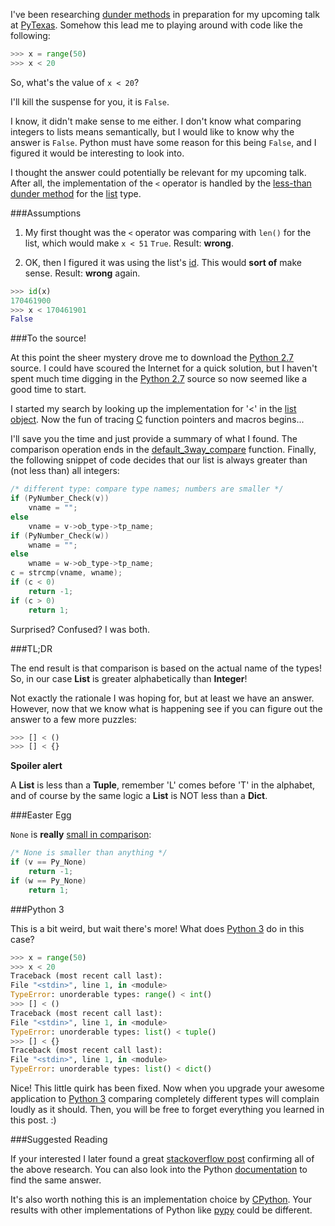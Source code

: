 I've been researching
[dunder methods](http://docs.python.org/reference/datamodel.html#special-method-names)
in preparation for my upcoming talk at [PyTexas](http://www.pytexas.org).
Somehow this lead me to playing around with code like the following:

```python
>>> x = range(50)
>>> x < 20
```

So, what's the value of `x < 20`?

I'll kill the suspense for you, it is `False`.

I know, it didn't make sense to me either. I don't know what comparing
integers to lists means semantically, but I would like to know why the answer
is `False`. Python must have some reason for this being `False`, and I figured
it would be interesting to look into.

I thought the answer could potentially be relevant for my upcoming talk. After
all, the implementation of the `<` operator is handled by the
[less-than dunder method](http://docs.python.org/reference/datamodel.html#object.__lt__)
for the [list](http://docs.python.org/library/types.html#types.ListType) type.

###Assumptions

1. My first thought was the `<` operator was comparing with `len()` for the
list, which would make `x < 51` `True`. Result: **wrong**.

2. OK, then I figured it was using the list's
[id](http://docs.python.org/library/functions.html#id). This would **sort of**
make sense. Result: **wrong** again.

```python
>>> id(x)
170461900
>>> x < 170461901
False
```

###To the source!

At this point the sheer mystery drove me to download the
[Python 2.7](http://python.org/download/releases/2.7.3/) source.
I could have scoured the Internet for a quick solution, but I haven't spent
much time digging in the
[Python 2.7](http://python.org/download/releases/2.7.3/) source so now seemed
like a good time to start.

I started my search by looking up the implementation for '<' in the
[list object](http://hg.python.org/releasing/2.7.3/file/7bb96963d067/Objects/listobject.c#l991).
Now the fun of tracing
[C](http://en.wikipedia.org/wiki/C_(programming_language)) function pointers
and macros begins...

I'll save you the time and just provide a summary of what I found. The
comparison operation ends in the
[default_3way_compare](http://hg.python.org/releasing/2.7.3/file/7bb96963d067/Objects/object.c#l757)
function. Finally, the following snippet of code decides that our list is
always greater than (not less than) all integers:

```c
/* different type: compare type names; numbers are smaller */
if (PyNumber_Check(v))
    vname = "";
else
    vname = v->ob_type->tp_name;
if (PyNumber_Check(w))
    wname = "";
else
    wname = w->ob_type->tp_name;
c = strcmp(vname, wname);
if (c < 0)
    return -1;
if (c > 0)
    return 1;
```

Surprised? Confused? I was both.  

###TL;DR

The end result is that comparison is based on the actual name of the types!
So, in our case **List** is greater alphabetically than **Integer**!

Not exactly the rationale I was hoping for, but at least we have an answer.
However, now that we know what is happening see if you can figure out the
answer to a few more puzzles:

```python
>>> [] < ()
>>> [] < {}
```

**Spoiler alert**

A **List** is less than a **Tuple**, remember 'L' comes before 'T' in the
alphabet, and of course by the same logic a **List** is NOT less than a
**Dict**.

###Easter Egg

`None` is **really**
[small in comparison](http://hg.python.org/releasing/2.7.3/file/7bb96963d067/Objects/object.c#l773):

```c
/* None is smaller than anything */
if (v == Py_None)
    return -1;
if (w == Py_None)
    return 1;
```

###Python 3

This is a bit weird, but wait there's more! What does
[Python 3](http://www.python.org/getit/releases/3.0/) do in this case?

```python
>>> x = range(50)
>>> x < 20
Traceback (most recent call last):
File "<stdin>", line 1, in <module>
TypeError: unorderable types: range() < int()
>>> [] < ()
Traceback (most recent call last):
File "<stdin>", line 1, in <module>
TypeError: unorderable types: list() < tuple()
>>> [] < {}
Traceback (most recent call last):
File "<stdin>", line 1, in <module>
TypeError: unorderable types: list() < dict()
```

Nice! This little quirk has been fixed. Now when you upgrade your awesome
application to [Python 3](http://www.python.org/getit/releases/3.0/) comparing
completely different types will complain loudly as it should. Then, you will
be free to forget everything you learned in this post. :)

###Suggested Reading

If your interested I later found a great
[stackoverflow post](http://stackoverflow.com/questions/7167657/python-list-greater-than-number)
confirming all of the above research. You can also look into the Python
[documentation](http://docs.python.org/library/stdtypes.html#comparisons) to
find the same answer.

It's also worth nothing this is an implementation choice by
[CPython](http://en.wikipedia.org/wiki/CPython). Your results with other
implementations of Python like [pypy](http://pypy.org/) could be different.

